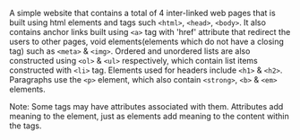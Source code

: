 A simple website  that contains a total of 4 inter-linked web pages that is built using html elements and tags such <code>&lt;html&gt;</code>, <code>&lt;head&gt;</code>, <code>&lt;body&gt;</code>. It also contains anchor links built using <code>&lt;a&gt;</code> tag with 'href' attribute that redirect the users to other pages, void elements(elements which do not have a closing tag) such as <code>&lt;meta&gt;</code> & <code>&lt;img&gt;</code>. Ordered and unordered lists are also constructed using <code>&lt;ol&gt;</code> & <code>&lt;ul&gt;</code> respectively, which contain list items constructed with <code>&lt;li&gt;</code> tag. Elements used for headers include <code>&lt;h1&gt;</code> & <code>&lt;h2&gt;</code>. Paragraphs use the <code>&lt;p&gt;</code> element, which also contain <code>&lt;strong&gt;</code>, <code>&lt;b&gt;</code> & <code>&lt;em&gt;</code> elements.
<p>Note: Some tags may have attributes associated with them. Attributes add meaning to the element, just as elements add meaning to the content within the tags.</p>